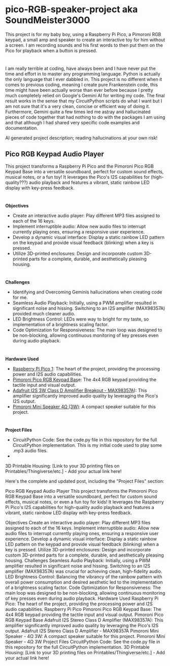 # pico-RGB-speaker-project aka SoundMeister3000
This project is for my baby boy, using a Raspberry Pi Pico, a Pimoroni RGB keypad, a small amp and speaker to create an interactive toy for him without a screen.
I am recording sounds and his first words to then put them on the Pico for playback when a button is pressed.
#
I am really terrible at coding, have always been and I have never put the time and effort in to master any programming language. Python is actually the only language that I ever dabbled in. This project is no different when it comes to previous coding, meaning I create pure Frankenstein code, this time might have been actually worse than ever before because I pretty much completely relied on Google's Gemini AI for writing my code. The final result works in the sense that my CircuitPython scripts do what I want but I am not sure that it's a very clean, concise or efficient way of doing it. Furthermore, Gemini quite a few times led me astray and hallucinated pieces of code together that had nothing to do with the packages I am using and that although I had shared very specific code examples and documentation.

AI generated project description; reading hallucinations at your own risk!

## Pico RGB Keypad Audio Player

This project transforms a Raspberry Pi Pico and the Pimoroni Pico RGB Keypad Base into a versatile soundboard, perfect for custom sound effects, musical notes, or a fun toy! It leverages the Pico's I2S capabilities for (high-quality???) audio playback and features a vibrant, static rainbow LED display with key-press feedback.
#

**Objectives**


- Create an interactive audio player: Play different MP3 files assigned to each of the 16 keys.
- Implement interruptible audio: Allow new audio files to interrupt currently playing ones, ensuring a responsive user experience.
- Develop a dynamic visual interface: Display a static rainbow LED pattern on the keypad and provide visual feedback (blinking) when a key is pressed.
- Utilize 3D-printed enclosures: Design and incorporate custom 3D-printed parts for a complete, durable, and aesthetically pleasing housing.
#

**Challenges**

- Identifying and Overcoming Geminis hallucinations when creating code for me.
- Seamless Audio Playback: Initially, using a PWM amplifier resulted in significant noise and hissing. Switching to an I2S amplifier (MAX98357A) provided much cleaner audio.
- LED Brightness Control: LEDs were way to bright for my taste, so implementation of a brightness scaling factor.
- Code Optimization for Responsiveness: The main loop was designed to be non-blocking, allowing continuous monitoring of key presses even during audio playback.
#

**Hardware Used**
- [Raspberry Pi Pico 1](https://www.raspberrypi.com/products/raspberry-pi-pico/): The heart of the project, providing the processing power and I2S audio capabilities.
- [Pimoroni Pico RGB Keypad Bas](https://shop.pimoroni.com/products/pico-rgb-keypad-base)e: The 4x4 RGB keypad providing the tactile input and visual output.
- [Adafruit I2S 3W Class D Amplifier Breakout - MAX98357A](https://www.adafruit.com/product/3006)): This amplifier significantly improved audio quality by leveraging the Pico's I2S output.
- [Pimoroni Mini Speaker 4Ω (3W)](https://shop.pimoroni.com/products/mini-speaker-4-3w?variant=2976551927818): A compact speaker suitable for this project.
#

**Project Files**
- CircuitPython Code: See the code.py file in this repository for the full CircuitPython implementation. This is my initial code used to play some .mp3 audio files.
- 

3D Printable Housing: [Link to your 3D printing files on Printables/Thingiverse/etc.] - Add your actual link here!



Here's the complete and updated post, including the "Project Files" section:

Pico RGB Keypad Audio Player
This project transforms the Pimoroni Pico RGB Keypad Base into a versatile soundboard, perfect for custom sound effects, musical notes, or even a fun toy for kids! It leverages the Raspberry Pi Pico's I2S capabilities for high-quality audio playback and features a vibrant, static rainbow LED display with key-press feedback.

Objectives
Create an interactive audio player: Play different MP3 files assigned to each of the 16 keys.
Implement interruptible audio: Allow new audio files to interrupt currently playing ones, ensuring a responsive user experience.
Develop a dynamic visual interface: Display a static rainbow LED pattern on the keypad and provide visual feedback (blinking) when a key is pressed.
Utilize 3D-printed enclosures: Design and incorporate custom 3D-printed parts for a complete, durable, and aesthetically pleasing housing.
Challenges
Seamless Audio Playback: Initially, using a PWM amplifier resulted in significant noise and hissing. Switching to an I2S amplifier (MAX98357A) was crucial for achieving clean, high-fidelity audio.
LED Brightness Control: Balancing the vibrancy of the rainbow pattern with overall power consumption and desired aesthetic led to the implementation of a brightness scaling factor.
Code Optimization for Responsiveness: The main loop was designed to be non-blocking, allowing continuous monitoring of key presses even during audio playback.
Hardware Used
Raspberry Pi Pico: The heart of the project, providing the processing power and I2S audio capabilities.
Raspberry Pi Pico
Pimoroni Pico RGB Keypad Base: The 4x4 RGB keypad providing the tactile input and visual output.
Pimoroni Pico RGB Keypad Base
Adafruit I2S Stereo Class D Amplifier (MAX98357A): This amplifier significantly improved audio quality by leveraging the Pico's I2S output.
Adafruit I2S Stereo Class D Amplifier - MAX98357A
Pimoroni Mini Speaker - 4Ω 3W: A compact speaker suitable for this project.
Pimoroni Mini Speaker - 4Ω 3W
Project Files
CircuitPython Code: See the code.py file in this repository for the full CircuitPython implementation.
3D Printable Housing: [Link to your 3D printing files on Printables/Thingiverse/etc.] - Add your actual link here!
